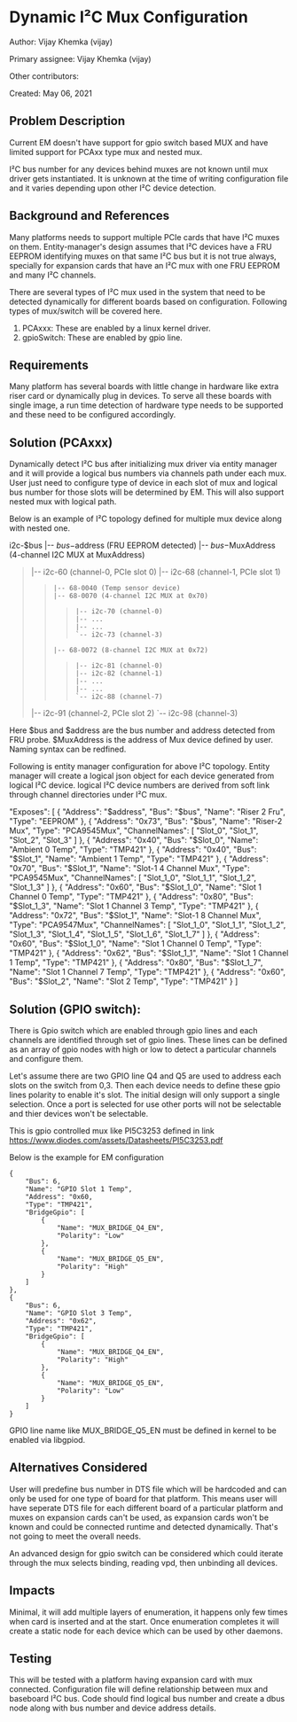# Dynamic I²C Mux Configuration

Author: Vijay Khemka (vijay)

Primary assignee: Vijay Khemka (vijay)

Other contributors:

Created: May 06, 2021

## Problem Description
Current EM doesn't have support for gpio switch based MUX and have limited
support for PCAxx type mux and nested mux.

I²C bus number for any devices behind muxes are not known until mux driver gets
instantiated. It is unknown at the time of writing configuration file and it
varies depending upon other I²C device detection.

## Background and References
Many platforms needs to support multiple PCIe cards that have I²C muxes on
them. Entity-manager's design assumes that I²C devices have a FRU EEPROM
identifying muxes on that same I²C bus but it is not true always, specially
for expansion cards that have an I²C mux with one FRU EEPROM and many I²C
channels.

There are several types of I²C mux used in the system that need to be detected
dynamically for different boards based on configuration. Following types of
mux/switch will be covered here.
1. PCAxxx: These are enabled by a linux kernel driver.
2. gpioSwitch: These are enabled by gpio line.

## Requirements
Many platform has several boards with little change in hardware like extra
riser card or dynamically plug in devices. To serve all these boards with
single image, a run time detection of hardware type needs to be supported
and these need to be configured accordingly.

## Solution (PCAxxx)
Dynamically detect I²C bus after initializing mux driver via entity manager
and it will provide a logical bus numbers via channels path under each mux. User
just need to configure type of device in each slot of mux and logical bus number
for those slots will be determined by EM. This will also support nested mux with
logical path.

Below is an example of I²C topology defined for multiple mux device along with
nested one.

i2c-$bus
|-- $bus-$address (FRU EEPROM detected)
|-- $bus-$MuxAddress (4-channel I2C MUX at MuxAddress)
>    |-- i2c-60 (channel-0, PCIe slot 0)
>    |-- i2c-68 (channel-1, PCIe slot 1)
>>     |-- 68-0040 (Temp sensor device)
>>     |-- 68-0070 (4-channel I2C MUX at 0x70)
>>>     |-- i2c-70 (channel-0)
>>>     |-- ...
>>>     |-- ...
>>>     `-- i2c-73 (channel-3)
>>     |-- 68-0072 (8-channel I2C MUX at 0x72)
>>>     |-- i2c-81 (channel-0)
>>>     |-- i2c-82 (channel-1)
>>>     |-- ...
>>>     |-- ...
>>>     `-- i2c-88 (channel-7)
>    |-- i2c-91 (channel-2, PCIe slot 2)
>    `-- i2c-98 (channel-3)

Here $bus and $address are the bus number and address detected from FRU probe.
$MuxAddress is the address of Mux device defined by user. Naming syntax can
be redfined.

Following is entity manager configuration for above I²C topology. Entity manager
will create a logical json object for each device generated from logical I²C
device. logical I²C device numbers are derived from soft link through channel
directories under I²C mux.

"Exposes": [
    {
        "Address": "$address",
        "Bus": "$bus",
        "Name": "Riser 2 Fru",
        "Type": "EEPROM"
    },
    {
        "Address": "0x73",
        "Bus": "$bus",
        "Name": "Riser-2 Mux",
        "Type": "PCA9545Mux",
        "ChannelNames": [
            "Slot_0",
            "Slot_1",
            "Slot_2",
            "Slot_3"
        ]
    },
    {
        "Address": "0x40",
        "Bus": "$Slot_0",
        "Name": "Ambient 0 Temp",
        "Type": "TMP421"
    },
    {
        "Address": "0x40",
        "Bus": "$Slot_1",
        "Name": "Ambient 1 Temp",
        "Type": "TMP421"
    },
    {
        "Address": "0x70",
        "Bus": "$Slot_1",
        "Name": "Slot-1 4 Channel Mux",
        "Type": "PCA9545Mux",
        "ChannelNames": [
            "Slot_1_0",
            "Slot_1_1",
            "Slot_1_2",
            "Slot_1_3"
        ]
    },
    {
        "Address": "0x60",
        "Bus": "$Slot_1_0",
        "Name": "Slot 1 Channel 0 Temp",
        "Type": "TMP421"
    },
    {
        "Address": "0x80",
        "Bus": "$Slot_1_3",
        "Name": "Slot 1 Channel 3 Temp",
        "Type": "TMP421"
    },
    {
        "Address": "0x72",
        "Bus": "$Slot_1",
        "Name": "Slot-1 8 Channel Mux",
        "Type": "PCA9547Mux",
        "ChannelNames": [
            "Slot_1_0",
            "Slot_1_1",
            "Slot_1_2",
            "Slot_1_3",
            "Slot_1_4",
            "Slot_1_5",
            "Slot_1_6",
            "Slot_1_7"
        ]
    },
    {
        "Address": "0x60",
        "Bus": "$Slot_1_0",
        "Name": "Slot 1 Channel 0 Temp",
        "Type": "TMP421"
    },
    {
        "Address": "0x62",
        "Bus": "$Slot_1_1",
        "Name": "Slot 1 Channel 1 Temp",
        "Type": "TMP421"
    },
    {
        "Address": "0x80",
        "Bus": "$Slot_1_7",
        "Name": "Slot 1 Channel 7 Temp",
        "Type": "TMP421"
    },
    {
        "Address": "0x60",
        "Bus": "$Slot_2",
        "Name": "Slot 2 Temp",
        "Type": "TMP421"
    }
]

## Solution (GPIO switch):
There is Gpio switch which are enabled through gpio lines and each channels are
identified through set of gpio lines. These lines can be defined as an array of
gpio nodes with high or low to detect a particular channels and configure them.

Let's assume there are two GPIO line Q4 and Q5 are used to address each slots on
the switch from 0,3. Then each device needs to define these gpio lines polarity
to enable it's slot. The initial design will only support a single selection.
Once a port is selected for use other ports will not be selectable and thier
devices won't be selectable.

This is gpio controlled mux like PI5C3253 defined in link
https://www.diodes.com/assets/Datasheets/PI5C3253.pdf

Below is the example for EM configuration

    {
        "Bus": 6,
        "Name": "GPIO Slot 1 Temp",
        "Address": "0x60,
        "Type": "TMP421",
        "BridgeGpio": [
            {
                "Name": "MUX_BRIDGE_Q4_EN",
                "Polarity": "Low"
            },
            {
                "Name": "MUX_BRIDGE_Q5_EN",
                "Polarity": "High"
            }
        ]
    },
    {
        "Bus": 6,
        "Name": "GPIO Slot 3 Temp",
        "Address": "0x62",
        "Type": "TMP421",
        "BridgeGpio": [
            {
                "Name": "MUX_BRIDGE_Q4_EN",
                "Polarity": "High"
            },
            {
                "Name": "MUX_BRIDGE_Q5_EN",
                "Polarity": "Low"
            }
        ]
    }

GPIO line name like MUX_BRIDGE_Q5_EN must be defined in kernel to be enabled
via libgpiod.

## Alternatives Considered
User will predefine bus number in DTS file which will be hardcoded and can
only be used for one type of board for that platform. This means user will have
seperate DTS file for each different board of a particular platform and muxes
on expansion cards can't be used, as expansion cards won't be known and could
be connected runtime and detected dynamically. That's not going to meet the
overall needs.

An advanced design for gpio switch can be considered which could iterate through
the mux selects binding, reading vpd, then unbinding all devices.

## Impacts
Minimal, it will add multiple layers of enumeration, it happens only few times
when card is inserted and at the start. Once enumeration completes it will
create a static node for each device which can be used by other daemons.

## Testing
This will be tested with a platform having expansion card with mux connected.
Configuration file will define relationship between mux and baseboard I²C bus.
Code should find logical bus number and create a dbus node along with bus number
and device address details.
